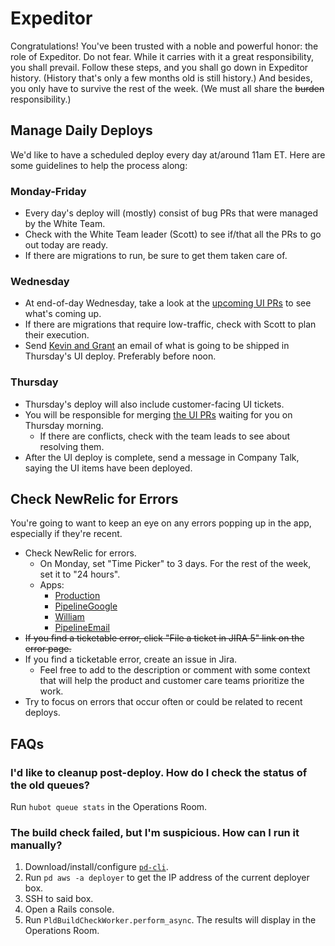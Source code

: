 # Expeditor

Congratulations! You've been trusted with a noble and powerful honor: the role of Expeditor. Do not fear. While it carries with it a great responsibility, you shall prevail. Follow these steps, and you shall go down in Expeditor history. (History that's only a few months old is still history.) And besides, you only have to survive the rest of the week. (We must all share the ~~burden~~ responsibility.)

## Manage Daily Deploys

We'd like to have a scheduled deploy every day at/around 11am ET. Here are some guidelines to help the process along:

### Monday-Friday

* Every day's deploy will (mostly) consist of bug PRs that were managed by the White Team.
* Check with the White Team leader (Scott) to see if/that all the PRs to go out today are ready.
* If there are migrations to run, be sure to get them taken care of.

### Wednesday

* At end-of-day Wednesday, take a look at the [upcoming UI PRs][GH UI PRs] to see what's coming up.
* If there are migrations that require low-traffic, check with Scott to plan their execution.
* Send [Kevin and Grant][k&g] an email of what is going to be shipped in Thursday's UI deploy. Preferably before noon.

### Thursday

* Thursday's deploy will also include customer-facing UI tickets.
* You will be responsible for merging [the UI PRs][GH UI PRs] waiting for you on Thursday morning.
  * If there are conflicts, check with the team leads to see about resolving them.
* After the UI deploy is complete, send a message in Company Talk, saying the UI items have been deployed.

## Check NewRelic for Errors

You're going to want to keep an eye on any errors popping up in the app, especially if they're recent.

* Check NewRelic for errors.
  * On Monday, set "Time Picker" to 3 days. For the rest of the week, set it to "24 hours".
  * Apps:
    * [Production][]
    * [PipelineGoogle][]
    * [William][]
    * [PipelineEmail][]
* ~~If you find a ticketable error, click "File a ticket in JIRA 5" link on the error page.~~
* If you find a ticketable error, create an issue in Jira.
  * Feel free to add to the description or comment with some context that will help the product and customer care teams prioritize the work.
* Try to focus on errors that occur often or could be related to recent deploys.

## FAQs

### I'd like to cleanup post-deploy. How do I check the status of the old queues?

Run `hubot queue stats` in the Operations Room.

### The build check failed, but I'm suspicious. How can I run it manually?

1. Download/install/configure [`pd-cli`][pd-cli].
2. Run `pd aws -a deployer` to get the IP address of the current deployer box.
3. SSH to said box.
4. Open a Rails console.
5. Run `PldBuildCheckWorker.perform_async`. The results will display in the Operations Room.

[k&g]: mailto:kevin@pipelinedealsco.com,grant@pipelinedealsco.com

[GH UI PRs]: https://github.com/pulls?utf8=%E2%9C%93&q=is%3Aopen+is%3Apr+user%3APipelineDeals+label%3A%22Hold+for+UI+deploy%22++-label%3AWIP

[Production]: https://rpm.newrelic.com/accounts/7082/applications/1944961/traced_errors
[PipelineGoogle]: https://rpm.newrelic.com/accounts/7082/applications/3658335/traced_errors
[William]: https://rpm.newrelic.com/accounts/7082/applications/4073616/traced_errors
[PipelineEmail]: https://rpm.newrelic.com/accounts/7082/applications/2102351/traced_errors

[pd-cli]: https://github.com/PipelineDeals/pd_cli
